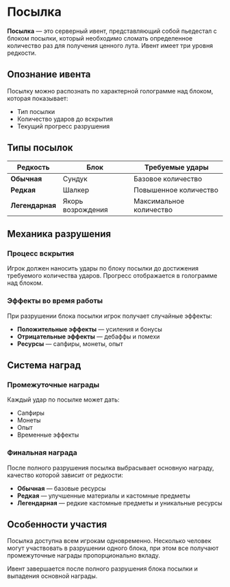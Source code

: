 # Посылка

**Посылка** — это серверный ивент, представляющий собой пьедестал с блоком посылки, который необходимо сломать определенное количество раз для получения ценного лута. Ивент имеет три уровня редкости.

## Опознание ивента

Посылку можно распознать по характерной голограмме над блоком, которая показывает:
- Тип посылки
- Количество ударов до вскрытия
- Текущий прогресс разрушения

## Типы посылок

| Редкость | Блок | Требуемые удары |
|----------|------|-----------------|
| **Обычная** | Сундук | Базовое количество |
| **Редкая** | Шалкер | Повышенное количество |
| **Легендарная** | Якорь возрождения | Максимальное количество |

## Механика разрушения

### Процесс вскрытия
Игрок должен наносить удары по блоку посылки до достижения требуемого количества ударов. Прогресс отображается в голограмме над блоком.

### Эффекты во время работы
При разрушении блока посылки игрок получает случайные эффекты:
- **Положительные эффекты** — усиления и бонусы
- **Отрицательные эффекты** — дебаффы и помехи
- **Ресурсы** — сапфиры, монеты, опыт

## Система наград

### Промежуточные награды
Каждый удар по посылке может дать:
- Сапфиры
- Монеты  
- Опыт
- Временные эффекты

### Финальная награда
После полного разрушения посылка выбрасывает основную награду, качество которой зависит от редкости:
- **Обычная** — базовые ресурсы
- **Редкая** — улучшенные материалы и кастомные предметы
- **Легендарная** — редкие кастомные предметы и уникальные ресурсы

## Особенности участия

Посылка доступна всем игрокам одновременно. Несколько человек могут участвовать в разрушении одного блока, при этом все получают промежуточные награды пропорционально вкладу.

Ивент завершается после полного разрушения блока посылки и выпадения основной награды.